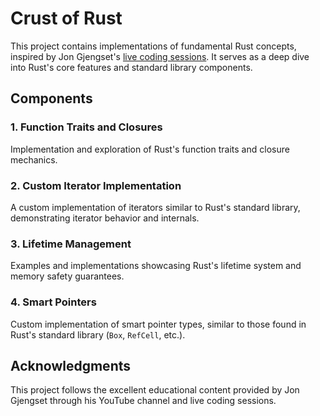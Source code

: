 # Crust of Rust

This project contains implementations of fundamental Rust concepts, inspired by Jon Gjengset's [live coding sessions](https://www.youtube.com/c/JonGjengset). It serves as a deep dive into Rust's core features and standard library components.

## Components

### 1. Function Traits and Closures
Implementation and exploration of Rust's function traits and closure mechanics.

### 2. Custom Iterator Implementation
A custom implementation of iterators similar to Rust's standard library, demonstrating iterator behavior and internals.

### 3. Lifetime Management
Examples and implementations showcasing Rust's lifetime system and memory safety guarantees.

### 4. Smart Pointers
Custom implementation of smart pointer types, similar to those found in Rust's standard library (`Box`, `RefCell`, etc.).

## Acknowledgments
This project follows the excellent educational content provided by Jon Gjengset through his YouTube channel and live coding sessions.

